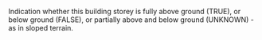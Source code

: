﻿Indication whether this building storey is fully above ground (TRUE), or below ground (FALSE), or partially above and below ground (UNKNOWN) - as in sloped terrain.